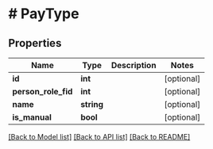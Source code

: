 # # PayType

## Properties

Name | Type | Description | Notes
------------ | ------------- | ------------- | -------------
**id** | **int** |  | [optional]
**person_role_fid** | **int** |  | [optional]
**name** | **string** |  | [optional]
**is_manual** | **bool** |  | [optional]

[[Back to Model list]](../../README.md#models) [[Back to API list]](../../README.md#endpoints) [[Back to README]](../../README.md)
